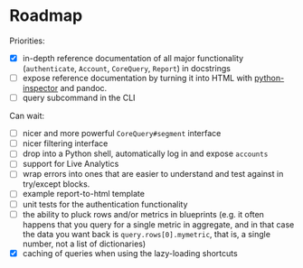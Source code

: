 # Roadmap

Priorities: 

* [x] in-depth reference documentation of all major functionality (`authenticate`, `Account`, `CoreQuery`, `Report`) in docstrings
* [ ] expose reference documentation by turning it into HTML with [python-inspector](https://github.com/debrouwere/python-inspector/) and pandoc.
* [ ] query subcommand in the CLI

Can wait: 

* [ ] nicer and more powerful `CoreQuery#segment` interface
* [ ] nicer filtering interface
* [ ] drop into a Python shell, automatically log in and expose `accounts`
* [ ] support for Live Analytics
* [ ] wrap errors into ones that are easier to understand and test against in try/except blocks.
* [ ] example report-to-html template
* [ ] unit tests for the authentication functionality
* [ ] the ability to pluck rows and/or metrics in blueprints (e.g. it often happens that you query for a single metric in aggregate, and in that case the data you want back is `query.rows[0].mymetric`, that is, a single number, not a list of dictionaries)
* [x] caching of queries when using the lazy-loading shortcuts